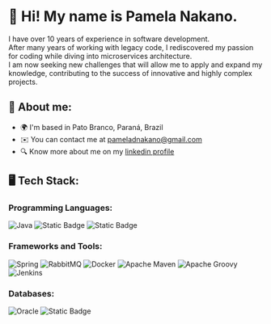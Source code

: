 👋 Hi! My name is Pamela Nakano.
===============================

I have over 10 years of experience in software development.  
After many years of working with legacy code, I rediscovered my passion for coding while diving into microservices architecture.  
I am now seeking new challenges that will allow me to apply and expand my knowledge, contributing to the success of innovative and highly complex projects.

## 💬 About me:

* 🌍  I'm based in Pato Branco, Paraná, Brazil
* ✉️  You can contact me at [pameladnakano@gmail.com](mailto:pameladnakano@gmail.com)
* 🔍  Know more about me on my [linkedin profile](https://www.linkedin.com/in/pamelanakano/)

## 🖥️ Tech Stack:

### Programming Languages: 

![Java](https://img.shields.io/badge/java-%23ED8B00.svg?style=for-the-badge&logo=openjdk&logoColor=white)
![Static Badge](https://img.shields.io/badge/Delphi-ED1F35?style=for-the-badge&logo=delphi&labelColor=ED1F35&color=ED1F35) 
![Static Badge](https://img.shields.io/badge/Powerbuilder-005baf?style=for-the-badge)

### Frameworks and Tools:
![Spring](https://img.shields.io/badge/spring-%236DB33F.svg?style=for-the-badge&logo=spring&logoColor=white)
![RabbitMQ](https://img.shields.io/badge/Rabbitmq-FF6600?style=for-the-badge&logo=rabbitmq&logoColor=white)
![Docker](https://img.shields.io/badge/docker-%230db7ed.svg?style=for-the-badge&logo=docker&logoColor=white)
![Apache Maven](https://img.shields.io/badge/Apache%20Maven-C71A36?style=for-the-badge&logo=Apache%20Maven&logoColor=white)
![Apache Groovy](https://img.shields.io/badge/Apache%20Groovy-4298B8.svg?style=for-the-badge&logo=Apache+Groovy&logoColor=white)
![Jenkins](https://img.shields.io/badge/jenkins-%232C5263.svg?style=for-the-badge&logo=jenkins&logoColor=white)


### Databases:

![Oracle](https://img.shields.io/badge/Oracle-F80000?style=for-the-badge&logo=oracle&logoColor=white)
![Static Badge](https://img.shields.io/badge/IBM%20DB2-00952b?style=for-the-badge&logo=ibm)

